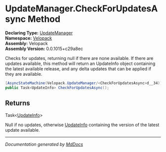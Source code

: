﻿<!--  
  <auto-generated>   
    The contents of this file were generated by a tool.  
    Changes to this file may be list if the file is regenerated  
  </auto-generated>   
-->

# UpdateManager.CheckForUpdatesAsync Method

**Declaring Type:** [UpdateManager](../index.md)  
**Namespace:** [Velopack](../../index.md)  
**Assembly:** Velopack  
**Assembly Version:** 0.0.1015+c29a8ec

Checks for updates, returning null if there are none available. If there are updates available, this method will return an  UpdateInfo object containing the latest available release, and any delta updates that can be applied if they are available.

```csharp
[AsyncStateMachine(Velopack.UpdateManager/<CheckForUpdatesAsync>d__34)]
public Task<UpdateInfo> CheckForUpdatesAsync();
```

## Returns

Task\<[UpdateInfo](../../UpdateInfo/index.md)\>

Null if no updates, otherwise [UpdateInfo](../../UpdateInfo/index.md) containing the version of the latest update available.

___

*Documentation generated by [MdDocs](https://github.com/ap0llo/mddocs)*
